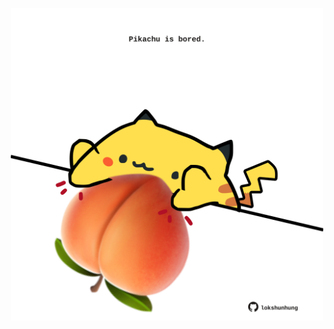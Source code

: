 <!-- built at 10/10/2025, 00:00:49 UTC -->
<p align="center">
  <img width="500" height="500" src="./ReadmeImage.svg">
</p>
